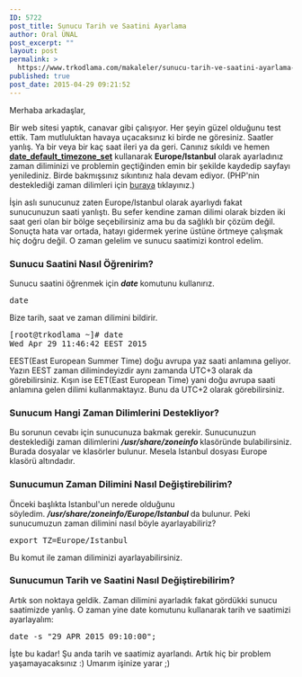 ```yaml
---
ID: 5722
post_title: Sunucu Tarih ve Saatini Ayarlama
author: Oral ÜNAL
post_excerpt: ""
layout: post
permalink: >
  https://www.trkodlama.com/makaleler/sunucu-tarih-ve-saatini-ayarlama-5722.html
published: true
post_date: 2015-04-29 09:21:52
---
```

Merhaba arkadaşlar,

Bir web sitesi yaptık, canavar gibi çalışıyor. Her şeyin güzel olduğunu test ettik. Tam mutluluktan havaya uçacaksınız ki birde ne göresiniz. Saatler yanlış. Ya bir veya bir kaç saat ileri ya da geri. Canınız sıkıldı ve hemen <strong><a href="http://php.net/manual/tr/function.date-default-timezone-set.php" target="_blank">date_default_timezone_set</a></strong> kullanarak <strong>Europe/Istanbul</strong> olarak ayarladınız zaman diliminizi ve problemin geçtiğinden emin bir şekilde kaydedip sayfayı yenilediniz. Birde bakmışsınız sıkıntınız hala devam ediyor. (PHP'nin desteklediği zaman dilimleri için <a href="http://php.net/manual/tr/timezones.php" target="_blank">buraya</a> tıklayınız.)

İşin aslı sunucunuz zaten Europe/Istanbul olarak ayarlıydı fakat sunucunuzun saati yanlıştı. Bu sefer kendine zaman dilimi olarak bizden iki saat geri olan bir bölge seçebilirsiniz ama bu da sağlıklı bir çözüm değil. Sonuçta hata var ortada, hatayı gidermek yerine üstüne örtmeye çalışmak hiç doğru değil. O zaman gelelim ve sunucu saatimizi kontrol edelim.
<h3>Sunucu Saatini Nasıl Öğrenirim?</h3>
Sunucu saatini öğrenmek için <strong><em>date </em></strong>komutunu kullanırız.
<pre class="prettyprint lang-sh" data-start-line="1" data-visibility="visible" data-highlight="" data-caption="">date</pre>
Bize tarih, saat ve zaman dilimini bildirir.
<pre class="prettyprint lang-sh" data-start-line="1" data-visibility="visible" data-highlight="" data-caption="">[root@trkodlama ~]# date
Wed Apr 29 11:46:42 EEST 2015</pre>
EEST(East European Summer Time) doğu avrupa yaz saati anlamına geliyor. Yazın EEST zaman dilimindeyizdir aynı zamanda UTC+3 olarak da görebilirsiniz. Kışın ise EET(East European Time) yani doğu avrupa saati anlamına gelen dilimi kullanmaktayız. Bunu da UTC+2 olarak görebilirsiniz.
<h3>Sunucum Hangi Zaman Dilimlerini Destekliyor?</h3>
Bu sorunun cevabı için sunucunuza bakmak gerekir. Sunucunuzun desteklediği zaman dilimlerini <b><i>/usr/share/zoneinfo </i></b>klasöründe bulabilirsiniz. Burada dosyalar ve klasörler bulunur. Mesela Istanbul dosyası Europe klasörü altındadır.
<h3>Sunucumun Zaman Dilimini Nasıl Değiştirebilirim?</h3>
Önceki başlıkta Istanbul'un nerede olduğunu söyledim. <em><strong>/usr/share/zoneinfo/Europe/Istanbul </strong></em>da bulunur. Peki sunucumuzun zaman dilimini nasıl böyle ayarlayabiliriz?
<pre class="prettyprint lang-sh" data-start-line="1" data-visibility="visible" data-highlight="" data-caption="">export TZ=Europe/Istanbul</pre>
Bu komut ile zaman diliminizi ayarlayabilirsiniz.
<h3>Sunucumun Tarih ve Saatini Nasıl Değiştirebilirim?</h3>
Artık son noktaya geldik. Zaman dilimini ayarladık fakat gördükki sunucu saatimizde yanlış. O zaman yine date komutunu kullanarak tarih ve saatimizi ayarlayalım:
<pre class="prettyprint lang-sh" data-start-line="1" data-visibility="visible" data-highlight="" data-caption="">date -s "29 APR 2015 09:10:00";</pre>
İşte bu kadar! Şu anda tarih ve saatimiz ayarlandı. Artık hiç bir problem yaşamayacaksınız :) Umarım işinize yarar ;)
